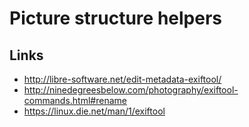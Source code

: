 # Picture structure helpers


## Links

* http://libre-software.net/edit-metadata-exiftool/
* http://ninedegreesbelow.com/photography/exiftool-commands.html#rename
* https://linux.die.net/man/1/exiftool
